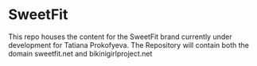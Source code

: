 SweetFit
============

This repo houses the content for the SweetFit brand currently under development for Tatiana Prokofyeva.  The Repository will contain both the domain sweetfit.net and bikinigirlproject.net